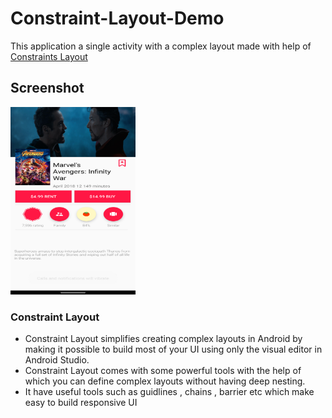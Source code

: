# Constraint-Layout-Demo
This application a single activity with a complex layout made with help of [Constraints Layout](https://developer.android.com/reference/androidx/constraintlayout/widget/ConstraintLayout)

## Screenshot
<img src="https://github.com/Manikant25/Constraint-Layout-Demo/blob/master/Screenshot_20210311-011847_2.png" width="200" height="300" />

### Constraint Layout
- Constraint Layout simplifies creating complex layouts in Android by making it possible to build most of your UI using only the visual editor in Android Studio.
- Constraint Layout comes with some powerful tools with the help of which you can define complex layouts without having deep nesting.
- It have useful tools such as guidlines , chains , barrier etc which make easy to build responsive UI 
